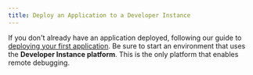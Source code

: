 ```yaml
---
title: Deploy an Application to a Developer Instance
---
```


If you don't already have an application deployed, following our guide
to [deploying your first application][deploying]. Be sure to start an
environment that uses the **Developer Instance platform**. This is the
only platform that enables remote debugging.

[deploying]: /documentation/deploying_first_app
